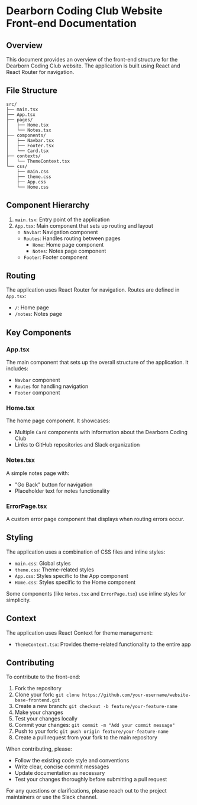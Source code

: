 # Dearborn Coding Club Website Front-end Documentation

## Overview

This document provides an overview of the front-end structure for the Dearborn Coding Club website. The application is built using React and React Router for navigation.

## File Structure

```
src/
├── main.tsx
├── App.tsx
├── pages/
│   ├── Home.tsx
│   └── Notes.tsx
├── components/
│   ├── Navbar.tsx
│   ├── Footer.tsx
│   └── Card.tsx
├── contexts/
│   └── ThemeContext.tsx
└── css/
    ├── main.css
    ├── theme.css
    ├── App.css
    └── Home.css
```

## Component Hierarchy

1. `main.tsx`: Entry point of the application
2. `App.tsx`: Main component that sets up routing and layout
   - `Navbar`: Navigation component
   - `Routes`: Handles routing between pages
     - `Home`: Home page component
     - `Notes`: Notes page component
   - `Footer`: Footer component

## Routing

The application uses React Router for navigation. Routes are defined in `App.tsx`:

- `/`: Home page
- `/notes`: Notes page

## Key Components

### App.tsx

The main component that sets up the overall structure of the application. It includes:

- `Navbar` component
- `Routes` for handling navigation
- `Footer` component

### Home.tsx

The home page component. It showcases:

- Multiple `Card` components with information about the Dearborn Coding Club
- Links to GitHub repositories and Slack organization

### Notes.tsx

A simple notes page with:

- "Go Back" button for navigation
- Placeholder text for notes functionality

### ErrorPage.tsx

A custom error page component that displays when routing errors occur.

## Styling

The application uses a combination of CSS files and inline styles:

- `main.css`: Global styles
- `theme.css`: Theme-related styles
- `App.css`: Styles specific to the App component
- `Home.css`: Styles specific to the Home component

Some components (like `Notes.tsx` and `ErrorPage.tsx`) use inline styles for simplicity.

## Context

The application uses React Context for theme management:

- `ThemeContext.tsx`: Provides theme-related functionality to the entire app

## Contributing

To contribute to the front-end:

1. Fork the repository
2. Clone your fork: `git clone https://github.com/your-username/website-base-frontend.git`
3. Create a new branch: `git checkout -b feature/your-feature-name`
4. Make your changes
5. Test your changes locally
6. Commit your changes: `git commit -m "Add your commit message"`
7. Push to your fork: `git push origin feature/your-feature-name`
8. Create a pull request from your fork to the main repository

When contributing, please:

- Follow the existing code style and conventions
- Write clear, concise commit messages
- Update documentation as necessary
- Test your changes thoroughly before submitting a pull request

For any questions or clarifications, please reach out to the project maintainers or use the Slack channel.